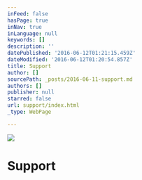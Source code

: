 ```yaml
---
inFeed: false
hasPage: true
inNav: true
inLanguage: null
keywords: []
description: ''
datePublished: '2016-06-12T01:21:15.459Z'
dateModified: '2016-06-12T01:20:54.857Z'
title: Support
author: []
sourcePath: _posts/2016-06-11-support.md
authors: []
publisher: null
starred: false
url: support/index.html
_type: WebPage

---
```

![](https://the-grid-user-content.s3-us-west-2.amazonaws.com/e4970d76-cb03-4bf2-a42f-b5ef4df1b8e8.jpg)

# Support
